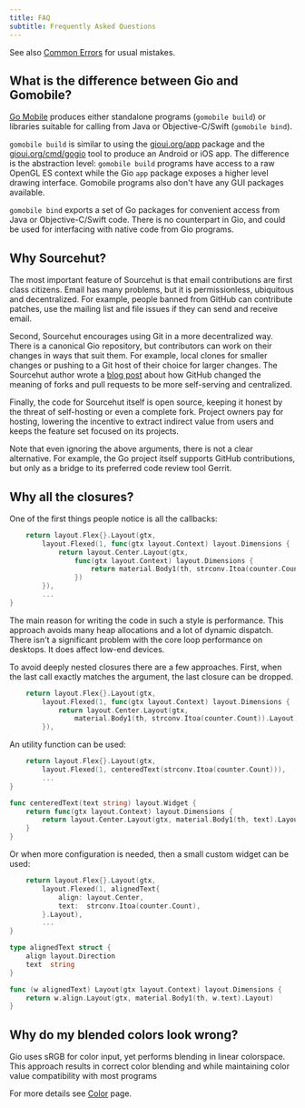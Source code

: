 ```yaml
---
title: FAQ
subtitle: Frequently Asked Questions
---
```


See also [Common Errors](/doc/learn/common-errors) for usual mistakes.

## What is the difference between Gio and Gomobile?

[Go Mobile](https://github.com/golang/mobile) produces either standalone programs
(`gomobile build`) or libraries suitable for calling from Java or Objective-C/Swift
(`gomobile bind`).

`gomobile build` is similar to using the [gioui.org/app](https://gioui.org/app)
package and the [gioui.org/cmd/gogio](https://gioui.org/cmd/gogio) tool to produce an
Android or iOS app. The difference is the abstraction level: `gomobile build` programs
have access to a raw OpenGL ES context while the Gio `app` package exposes a higher
level drawing interface. Gomobile programs also don't have any GUI packages available. 

`gomobile bind` exports a set of Go packages for convenient access from Java or
Objective-C/Swift code. There is no counterpart in Gio, and could be used for
interfacing with native code from Gio programs.

## Why Sourcehut?

The most important feature of Sourcehut is that email contributions are first
class citizens. Email has many problems, but it is permissionless, ubiquitous and
decentralized. For example, people banned from GitHub can contribute patches,
use the mailing list and file issues if they can send and receive email.

Second, Sourcehut encourages using Git in a more decentralized way. There is a
canonical Gio repository, but contributors can work on their changes in ways
that suit them. For example, local clones for smaller changes or pushing to a
Git host of their choice for larger changes. The Sourcehut author wrote a [blog
post](https://drewdevault.com/2019/05/24/What-is-a-fork.html) about how GitHub
changed the meaning of forks and pull requests to be more self-serving and
centralized.

Finally, the code for Sourcehut itself is open source, keeping it honest by the
threat of self-hosting or even a complete fork. Project owners pay for hosting,
lowering the incentive to extract indirect value from users and keeps the
feature set focused on its projects.

Note that even ignoring the above arguments, there is not a clear alternative.
For example, the Go project itself supports GitHub contributions, but only as a
bridge to its preferred code review tool Gerrit.


## Why all the closures?

One of the first things people notice is all the callbacks:

``` go
	return layout.Flex{}.Layout(gtx,
		layout.Flexed(1, func(gtx layout.Context) layout.Dimensions {
			return layout.Center.Layout(gtx,
				func(gtx layout.Context) layout.Dimensions {
					return material.Body1(th, strconv.Itoa(counter.Count)).Layout(gtx)
				})
		}),
		...
}
```

The main reason for writing the code in such a style is performance.
This approach avoids many heap allocations and a lot of dynamic dispatch.
There isn't a significant problem with the core loop performance on
desktops. It does affect low-end devices.

To avoid deeply nested closures there are a few approaches. First, when the
last call exactly matches the argument, the last closure can be dropped.

``` go
	return layout.Flex{}.Layout(gtx,
		layout.Flexed(1, func(gtx layout.Context) layout.Dimensions {
			return layout.Center.Layout(gtx,
				material.Body1(th, strconv.Itoa(counter.Count)).Layout)
		}),
```

An utility function can be used:

``` go
	return layout.Flex{}.Layout(gtx,
		layout.Flexed(1, centeredText(strconv.Itoa(counter.Count))),
		...
}

func centeredText(text string) layout.Widget {
	return func(gtx layout.Context) layout.Dimensions {
		return layout.Center.Layout(gtx, material.Body1(th, text).Layout)
	}
}
```

Or when more configuration is needed, then a small custom widget can be used:

``` go
	return layout.Flex{}.Layout(gtx,
		layout.Flexed(1, alignedText{
			align: layout.Center,
			text:  strconv.Itoa(counter.Count),
		}.Layout),
		...
}

type alignedText struct {
	align layout.Direction
	text  string
}

func (w alignedText) Layout(gtx layout.Context) layout.Dimensions {
	return w.align.Layout(gtx, material.Body1(th, w.text).Layout)
}
```

## Why do my blended colors look wrong?

Gio uses sRGB for color input, yet performs blending in linear colorspace. This
approach results in correct color blending and while maintaining color value
compatibility with most programs

For more details see [Color](/doc/architecture/color) page.